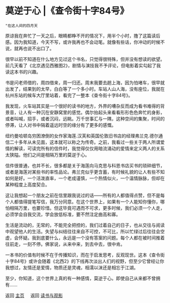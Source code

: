 # 莫逆于心 |《查令街十字84号》

```{admonition} Inspire 
"在这人间的四月天 
```

原谅我在奔忙了一天之后，眼睛都睁不开的情况下，用半个小时，撸了这篇读后感。因为我知道，今天不写，或许我再也不会动笔。就像有些话，你冲动的时候不说，就再也说不出口了。

很早以前不知道在什么地方见过这个书名，只觉得很特殊，但并没有想读的欲望。前几天看了《北京遇见西雅图2》，剧情与演技我不予评论，但电影着实勾起了我读这本书的兴趣。

书是问老师借的，周四借来，周一归还。周末我要去趟上海，因为怕堵车，很早就出发了，结果到的太早，白白等了一个多小时。车站人山人海，没有座位，我就在杭州东站的候车大厅里站着，看完了一整本《查令街十字84号》。

我发现，火车站其实是一个很好的读书的地方，外界的嘈杂反而成为看书难得的背景音，让人有一种沉在安静窝里的感觉。偶尔抬起头来看看形形色色奔忙的身影，或者叫喊，招手，或者沉闷，远眺。万千世事汇与一隅，这种空间的集聚，时间的停滞，让人对书中隔着遥远时空的缘分有了更多的感慨。

纽约曼哈顿岛穷困潦倒的女作家海莲.汉芙和英国伦敦旧书店的经理弗兰克.德尔通信二十多年从未见面，这本就可以称之为传奇。之前，我看过一些关于两人所谓爱情的解读，可读完所有的信件时，我觉得仅仅用暗流涌动的爱情来定义两人的关系太狭隘。他们之间是相隔万里的莫逆于心。

信件很普通，也并不长，很多都是关于海莲向马克思与科恩书店买书的琐碎细节，或者是海莲对某些书的率性品论。弗兰克似乎更含蓄，有时候礼貌的让人有些不知如何是好。一个活泼直率，一个老成谨慎，一个热情似火，一个温情脉脉，但却在某种程度上高度契合。

这让我想起一个朋友之前在信里跟我说过的话——所有的人都值得点赞，但不是每个人都值得提笔写信，我万分同意。在这个世界上，如果有一个人能知你懂你，哪怕相隔万里，也要珍惜。但这毕竟可遇而不可求，更多时候，我们必须一个人走，必须学会自我交流，学会放低标准，要不然注定曲高和寡。

生活是流动的，无常的，不能完全把控的，我们过着自己的日子，也从交往与阅读中观望他人的生活。失望与纠结往往来自不可控，不可比，所以忙绿过后往往会空虚，会怀疑。我到底要什么，永远是一个没有答案的问题。每个人都在被时间推着往前走，一刻不停。佛家说，从来中来，到去中去，很中肯。

一本书的价值有时候不在于传播知识，而在于启发思考，反观现世。这本《查令街十字84号》或许会随着《北西2》的下线再次淡出人们的视野，但至少它曾经让你我想过，友情还是爱情，物质还是灵魂，相濡以沫还是相忘于江湖。

至少，你知道，这个世界上真的有一种感情，莫逆于心。即使自己从来都不曾拥有……



返回 [主页](../../../intro.md)    $~~~$ 返回 [读书与观影](../../../posts/readingcollection.md)